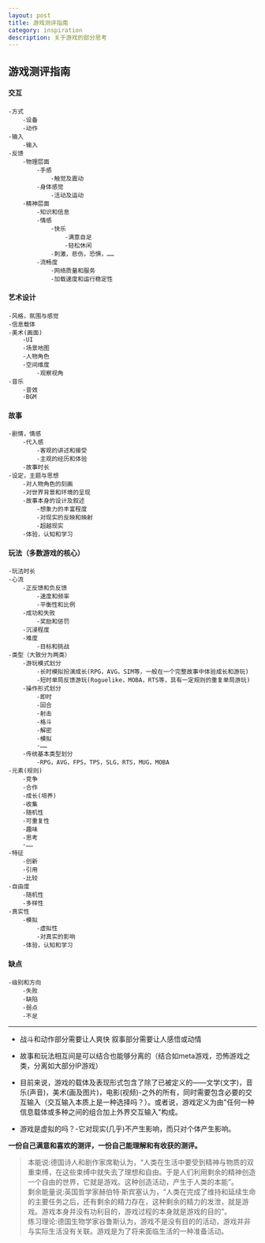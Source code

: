 ```yaml
---
layout: post
title: 游戏测评指南
category: inspiration
description: 关于游戏的部分思考
---
```


## 游戏测评指南

#### 交互  

    -方式
		-设备
		-动作
	-输入
		-输入
	-反馈
		-物理层面
			-手感
				-触觉及震动
			-身体感觉
				-活动及运动
		-精神层面
			-知识和信息
			-情感
				-快乐
					-满意自足
					-轻松休闲
				-刺激，悲伤，恐惧，……
			-流畅度
				-网络质量和服务
				-加载速度和运行稳定性 

#### 艺术设计  

	-风格，氛围与感觉
	-信息载体
	-美术(画面)
		-UI
		-场景地图
		-人物角色
		-空间维度
			-观察视角
	-音乐
		-音效
		-BGM 

#### 故事  

	-剧情，情感
		-代入感
			-客观的讲述和接受
			-主观的经历和体验
		-故事时长
	-设定，主题与思想
		-对人物角色的刻画
		-对世界背景和环境的呈现
		-故事本身的设计及叙述
			-想象力的丰富程度
			-对现实的反映和映射
			-超越现实
		-体验，认知和学习 

#### 玩法（多数游戏的核心）  

	-玩法时长
	-心流
		-正反馈和负反馈
			-速度和频率
			-平衡性和比例
		-成功和失败
			-奖励和惩罚
		-沉浸程度
		-难度
			-目标和挑战
	-类型（大致分为两类）
		-游玩模式划分
			-长时模拟扮演成长(RPG，AVG，SIM等，一般在一个完整故事中体验成长和游玩)
			-短时单局反馈游玩(Roguelike，MOBA，RTS等，具有一定规则的重复单局游玩)
		-操作形式划分
			-即时
			-回合
			-射击
			-格斗
			-解密
			-模拟
			-……
		-传统基本类型划分
			-RPG，AVG，FPS，TPS，SLG，RTS，MUG，MOBA
	-元素(规则)
		-竞争
		-合作
		-成长(培养)
		-收集
		-随机性
		-可重复性
		-趣味
		-思考
		-……
	-特征
		-创新
		-引用
		-比较
	-自由度
		-随机性
		-多样性
	-真实性
		-模拟
			-虚拟性
			-对真实的影响
		-体验，认知和学习 

#### 缺点  

	-级别和方向
		-失败
		-缺陷
		-弱点
		-不足

---

- 战斗和动作部分需要让人爽快
叙事部分需要让人感悟或动情

- 故事和玩法相互间是可以结合也能够分离的（结合如meta游戏，恐怖游戏之类，分离如大部分IP游戏）

- 目前来说，游戏的载体及表现形式包含了除了已被定义的——文学(文字)，音乐(声音)，美术(画及图片)，电影(视频)-之外的所有，同时需要包含必要的交互输入（交互输入本质上是一种选择吗？）。或者说，游戏定义为由"任何一种信息载体或多种之间的组合加上外界交互输入"构成。

- 游戏是虚拟的吗？-它对现实(几乎)不产生影响，而只对个体产生影响。

**一份自己满意和喜欢的测评，一份自己能理解和有收获的测评。**



>本能说:德国诗人和剧作家席勒认为，“人类在生活中要受到精神与物质的双重束缚，在这些束缚中就失去了理想和自由。于是人们利用剩余的精神创造一个自由的世界，它就是游戏。这种创造活动，产生于人类的本能”。  
>剩余能量说:英国哲学家赫伯特·斯宾塞认为，“人类在完成了维持和延续生命的主要任务之后，还有剩余的精力存在，这种剩余的精力的发泄，就是游戏。游戏本身并没有功利目的，游戏过程的本身就是游戏的目的”。  
>练习理论:德国生物学家谷鲁斯认为，游戏不是没有目的的活动，游戏并非与实际生活没有关联。游戏是为了将来面临生活的一种准备活动。  

